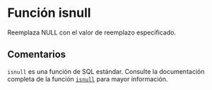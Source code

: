 ﻿---
Autogenerated: true
---

# Función  isnull

Reemplaza NULL con el valor de reemplazo especificado.

## Comentarios 

`isnull` es una función de SQL estándar. Consulte la documentación completa de la función [`isnull`](https://learn.microsoft.com/es-es/sql/t-sql/functions/isnull-transact-sql) para mayor información.
